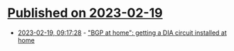 # [Published on 2023-02-19](index.md)

* [2023-02-19, 09:17:28](https://lobste.rs/s/kufbwo/bgp_at_home_getting_dia_circuit_installed) - [\"BGP at home\": getting a DIA circuit installed at home](https://aaka.sh/posts/20230129-bgp-at-home.html)
